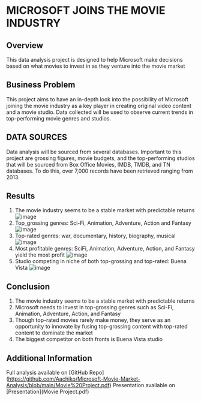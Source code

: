 # MICROSOFT JOINS THE MOVIE INDUSTRY
## Overview
This data analysis project is designed to help Microsoft make decisions based on what movies to invest in as they venture into the movie market
## Business Problem
This project aims to have an in-depth look into the possibility of Microsoft joining the movie industry as a key player in creating original video content and a movie studio. 
Data collected will be used to observe current trends in top-performing movie genres and studios.
## DATA SOURCES
Data analysis will be sourced from several databases.
Important to this project are grossing figures, movie budgets, and the top-performing studios that will be sourced from Box Office Movies, IMDB, TMDB, and TN databases.
To do this, over 7,000 records have been retrieved ranging from 2013.
## Results
1. The movie industry seems to be a stable market with predictable returns
![image](https://github.com/Aachiko/Microsoft-Movie-Market-Analysis/assets/117164823/61df3d9c-31b3-455c-a068-042ea2711c18)
2. Top_grossing genres: Sci-Fi, Animation, Adventure, Action and Fantasy
![image](https://github.com/Aachiko/Microsoft-Movie-Market-Analysis/assets/117164823/552c977d-f029-443b-a73b-0983a07820f2)
3. Top-rated genres: war, documentary, history, biography, musical
![image](https://github.com/Aachiko/Microsoft-Movie-Market-Analysis/assets/117164823/37ef2f28-37d9-4f02-94c9-ed006c858855)
4. Most profitable genres: SciFi, Animation, Adventure, Action, and Fantasy yield the most profit
![image](https://github.com/Aachiko/Microsoft-Movie-Market-Analysis/assets/117164823/9266dfce-2b81-41df-a94e-dab6a6897a1b)
5. Studio competing in niche of both top-grossing and top-rated: Buena Vista
![image](https://github.com/Aachiko/Microsoft-Movie-Market-Analysis/assets/117164823/501e44c9-6727-4531-a6e4-1d0c8d14e268)

## Conclusion
1) The movie industry seems to be a stable market with predictable returns 
2) Microsoft needs to invest in top-grossing genres such as Sci-Fi, Animation, Adventure, Action, and Fantasy 
3) Though top-rated movies rarely make money, they serve as an opportunity to innovate by fusing top-grossing content with top-rated content to dominate the market
4) The biggest competitor on both fronts is Buena Vista studio

## Additional Information
Full analysis available on [GitHub Repo] (https://github.com/Aachiko/Microsoft-Movie-Market-Analysis/blob/main/Movie%20Project.pdf)
Presentation available on [Presentation](Movie Project.pdf)







